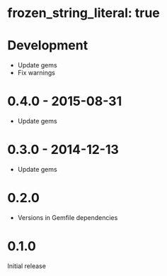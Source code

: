 # frozen_string_literal: true

# Development

* Update gems
* Fix warnings

# 0.4.0 - 2015-08-31

* Update gems

# 0.3.0 - 2014-12-13

* Update gems

# 0.2.0

* Versions in Gemfile dependencies
	
# 0.1.0

Initial release
